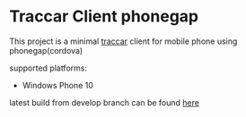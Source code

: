 # Traccar Client phonegap

This project is a minimal [traccar](https://traccar.org) client for mobile phone using phonegap(cordova)

supported platforms:
- Windows Phone 10

latest build from develop branch can be found [here](https://build.phonegap.com/apps/3760565/share)

